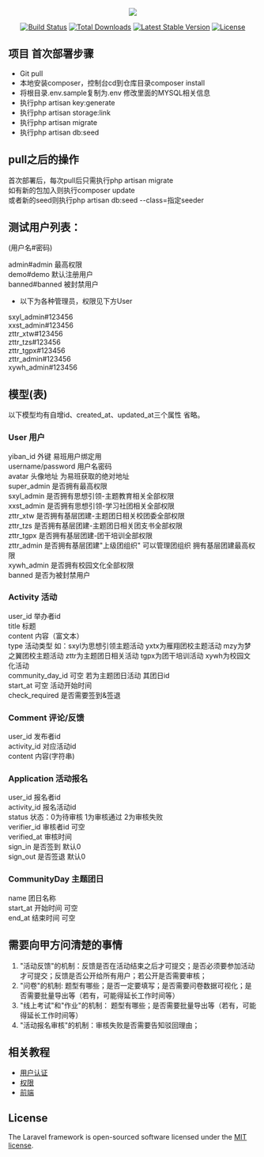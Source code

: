 <p align="center"><img src="https://laravel.com/assets/img/components/logo-laravel.svg"></p>

<p align="center">
<a href="https://travis-ci.org/laravel/framework"><img src="https://travis-ci.org/laravel/framework.svg" alt="Build Status"></a>
<a href="https://packagist.org/packages/laravel/framework"><img src="https://poser.pugx.org/laravel/framework/d/total.svg" alt="Total Downloads"></a>
<a href="https://packagist.org/packages/laravel/framework"><img src="https://poser.pugx.org/laravel/framework/v/stable.svg" alt="Latest Stable Version"></a>
<a href="https://packagist.org/packages/laravel/framework"><img src="https://poser.pugx.org/laravel/framework/license.svg" alt="License"></a>
</p>

## 项目 首次部署步骤

- Git pull
- 本地安装composer，控制台cd到仓库目录composer install
- 将根目录.env.sample复制为.env 修改里面的MYSQL相关信息
- 执行php artisan key:generate
- 执行php artisan storage:link
- 执行php artisan migrate
- 执行php artisan db:seed

## pull之后的操作

首次部署后，每次pull后只需执行php artisan migrate  
如有新的包加入则执行composer update  
或者新的seed则执行php artisan db:seed --class=指定seeder  

## 测试用户列表：
(用户名#密码)

admin#admin 最高权限  
demo#demo 默认注册用户  
banned#banned 被封禁用户  

- 以下为各种管理员，权限见下方User  

sxyl_admin#123456  
xxst_admin#123456   
zttr_xtw#123456  
zttr_tzs#123456  
zttr_tgpx#123456  
zttr_admin#123456   
xywh_admin#123456  


## 模型(表)
以下模型均有自增id、created_at、updated_at三个属性 省略。

### User 用户  

yiban_id 外键 易班用户绑定用  
username/password 用户名密码  
avatar 头像地址 为易班获取的绝对地址  
super_admin   是否拥有最高权限  
sxyl_admin    是否拥有思想引领-主题教育相关全部权限  
xxst_admin    是否拥有思想引领-学习社团相关全部权限  
zttr_xtw      是否拥有基层团建-主题团日相关校团委全部权限  
zttr_tzs      是否拥有基层团建-主题团日相关团支书全部权限  
zttr_tgpx     是否拥有基层团建-团干培训全部权限  
zttr_admin    是否拥有基层团建"上级团组织" 可以管理团组织 拥有基层团建最高权限  
xywh_admin    是否拥有校园文化全部权限  
banned        是否为被封禁用户  

### Activity 活动  

user_id 举办者id  
title 标题  
content 内容（富文本）  
type 活动类型 如：sxyl为思想引领主题活动 yxtx为雁翔团校主题活动 mzy为梦之翼团校主题活动 zttr为主题团日相关活动 tgpx为团干培训活动 xywh为校园文化活动  
community_day_id 可空 若为主题团日活动 其团日id  
start_at 可空 活动开始时间  
check_required 是否需要签到&签退  

### Comment 评论/反馈

user_id 发布者id  
activity_id 对应活动id  
content 内容(字符串)  

### Application 活动报名
user_id 报名者id    
activity_id 报名活动id    
status 状态：0为待审核 1为审核通过 2为审核失败  
verifier_id 审核者id 可空  
verified_at 审核时间  
sign_in 是否签到 默认0  
sign_out 是否签退 默认0  

### CommunityDay 主题团日
name 团日名称  
start_at 开始时间 可空  
end_at 结束时间 可空  

## 需要向甲方问清楚的事情

1. "活动反馈"的机制：反馈是否在活动结束之后才可提交；是否必须要参加活动才可提交；反馈是否公开给所有用户；若公开是否需要审核；    
2. "问卷"的机制: 题型有哪些；是否一定要填写；是否需要问卷数据可视化；是否需要批量导出等（若有，可能得延长工作时间等）  
3. "线上考试"和"作业"的机制： 题型有哪些；是否需要批量导出等（若有，可能得延长工作时间等）  
4. "活动报名审核"的机制：审核失败是否需要告知驳回理由；  

## 相关教程

- [用户认证](https://laravel-china.org/docs/laravel/5.6/authentication)
- [权限](https://laravel-china.org/docs/laravel/5.6/authorization)
- [前端](https://laravel-china.org/docs/laravel/5.6/blade)


## License

The Laravel framework is open-sourced software licensed under the [MIT license](https://opensource.org/licenses/MIT).
